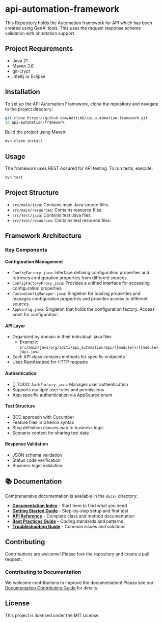 # api-automation-framework
This Repository holds the Automation framework for API which has been created using GenAI tools. This uses the request response schema validation with annotation support.

## Project Requirements
* Java 21
* Maven 3.6
* git-crypt
* Intellij or Eclipse

## Installation

To set up the API Automation Framework, clone the repository and navigate to the project directory:

```bash
git clone https://github.com/Aditi66/api-automation-framework.git
cd api-automation-framework
```

Build the project using Maven:

```bash
mvn clean install
```

## Usage

The framework uses REST Assured for API testing. To run tests, execute:

```bash
mvn test
```

## Project Structure

- `src/main/java`: Contains main Java source files.
- `src/main/resources`: Contains resource files.
- `src/test/java`: Contains test Java files.
- `src/test/resources`: Contains test resource files.


## Framework Architecture
### Key Components
#### Configuration Management
- `ConfigFactory.java`: Interface defining configuration properties and retrieves configuration properties from different sources.
- `ConfigFactoryProxy.java`: Provides a unified interface for accessing configuration properties.
- `CustomConfigManager.java`: Singleton for loading properties and manages configuration properties and provides access to different sources.
- `AppConfig.java`: Singleton that holds the configuration factory. Access point for configuration

#### API Layer
- Organized by domain in their individual .java files
    - Example: `src/main/java/org/aditi/api_automation/api/{{module}}/{{module}}Api.java`
- Each API class contains methods for specific endpoints
- Uses RestAssured for HTTP requests

#### Authentication
- [] TODO: `AuthFactory.java`: Manages user authentication
- Supports multiple user roles and permissions
- App-specific authentication via AppSource enum

#### Test Structure
- BDD approach with Cucumber
- Feature files in Gherkin syntax
- Step definition classes map to business logic
- Scenario context for sharing test data

#### Response Validation
- JSON schema validation
- Status code verification
- Business logic validation


## 📚 Documentation

Comprehensive documentation is available in the `docs/` directory:

- **[Documentation Index](docs/INDEX.md)** - Start here to find what you need
- **[Getting Started Guide](docs/GETTING_STARTED.md)** - Step-by-step setup and first test
- **[API Reference](docs/API_REFERENCE.md)** - Complete class and method documentation
- **[Best Practices Guide](docs/BEST_PRACTICES.md)** - Coding standards and patterns
- **[Troubleshooting Guide](docs/TROUBLESHOOTING.md)** - Common issues and solutions

## Contributing

Contributions are welcome! Please fork the repository and create a pull request.

### Contributing to Documentation

We welcome contributions to improve the documentation! Please see our [Documentation Contributing Guide](docs/INDEX.md#contributing-to-documentation) for details.

## License

This project is licensed under the MIT License.
